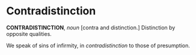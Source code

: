 # Contradistinction

**CONTRADISTINCTION**, _noun_ \[contra and distinction.\] Distinction by opposite qualities.

We speak of sins of infirmity, in _contradistinction_ to those of presumption.